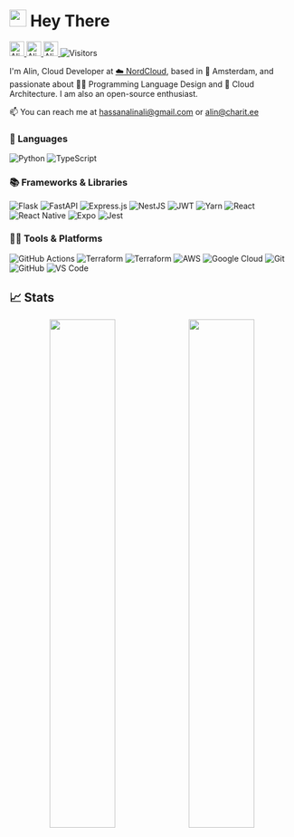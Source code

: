 # <img src="https://raw.githubusercontent.com/iampavangandhi/iampavangandhi/master/gifs/Hi.gif" width="30px"> Hey There

<a href="https://www.linkedin.com/in/hassanalinali/">
  <img alt="Alin Ali Hassan | LinkedIn" width="26px" src="https://camo.githubusercontent.com/c8a9c5b414cd812ad6a97a46c29af67239ddaeae08c41724ff7d945fb4c047e5/68747470733a2f2f6564656e742e6769746875622e696f2f537570657254696e7949636f6e732f696d616765732f7376672f6c696e6b6564696e2e737667" />
</a>
<a href="mailto:hassanalinali@gmail.com">
  <img alt="Alin Ali Hassan | Email" width="26px" src="https://camo.githubusercontent.com/21863a9a063d33b20608be917f5601f309abec90ae5cf5dedea38bb6b55d11ab/68747470733a2f2f6564656e742e6769746875622e696f2f537570657254696e7949636f6e732f696d616765732f7376672f6d61696c2e737667" />
</a>
<a href="https://hassanalinali.com/assets/CV.pdf">
    <img alt="Alin Ali Hassan | Resume" width="26px" src="https://camo.githubusercontent.com/45249cad819498efba2eed709751f8e65100dca2c3420ea7f182003a5cbc3824/68747470733a2f2f6564656e742e6769746875622e696f2f537570657254696e7949636f6e732f696d616765732f7376672f7064662e737667" />
</a>
<a>
    <img alt="Visitors" src="https://visitor-badge.glitch.me/badge?page_id=hassanalinali.hassanalinali&right_color=brightgreen" />
</a>

I'm Alin, Cloud Developer at [:cloud: NordCloud](https://nordcloud.com), based in :round_pushpin: Amsterdam, and passionate about :artist: Programming Language Design and :triangular_ruler: Cloud Architecture. I am also an open-source enthusiast.

📫 You can reach me at hassanalinali@gmail.com or alin@charit.ee

### :rocket: Languages

![Python](https://img.shields.io/badge/python-3670A0?style=for-the-badge&logo=python&logoColor=ffdd54)
![TypeScript](https://img.shields.io/badge/typescript-%23007ACC.svg?style=for-the-badge&logo=typescript&logoColor=white)

### :books: Frameworks & Libraries

![Flask](https://img.shields.io/badge/flask-%23000.svg?style=for-the-badge&logo=flask&logoColor=white)
![FastAPI](https://img.shields.io/badge/FastAPI-005571?style=for-the-badge&logo=fastapi)
![Express.js](https://img.shields.io/badge/express.js-%23404d59.svg?style=for-the-badge&logo=express&logoColor=%2361DAFB)
![NestJS](https://img.shields.io/badge/nestjs-%23E0234E.svg?style=for-the-badge&logo=nestjs&logoColor=white)
![JWT](https://img.shields.io/badge/JWT-black?style=for-the-badge&logo=JSON%20web%20tokens)
![Yarn](https://img.shields.io/badge/yarn-%232C8EBB.svg?style=for-the-badge&logo=yarn&logoColor=white)
![React](https://img.shields.io/badge/react-%2320232a.svg?style=for-the-badge&logo=react&logoColor=%2361DAFB)
![React Native](https://img.shields.io/badge/react_native-%2320232a.svg?style=for-the-badge&logo=react&logoColor=%2361DAFB)
![Expo](https://img.shields.io/badge/expo-1C1E24?style=for-the-badge&logo=expo&logoColor=#D04A37)
![Jest](https://img.shields.io/badge/-jest-%23C21325?style=for-the-badge&logo=jest&logoColor=white)

### :technologist: Tools & Platforms

![GitHub Actions](https://img.shields.io/badge/githubactions-%232671E5.svg?style=for-the-badge&logo=githubactions&logoColor=white)
![Terraform](https://img.shields.io/badge/Terraform-844FBA?style=for-the-badge&logo=terraform&logoColor=white)
![Terraform](https://img.shields.io/badge/terraform-%235835CC.svg?style=for-the-badge&logo=terraform&logoColor=white)
![AWS](https://img.shields.io/badge/AWS-%23FF9900.svg?style=for-the-badge&logo=amazon-aws&logoColor=white)
![Google Cloud](https://img.shields.io/badge/Google_Cloud-4285f4?style=for-the-badge&logo=google-cloud&logoColor=white)
![Git](https://img.shields.io/badge/Git-F05032?style=for-the-badge&logo=git&logoColor=white)
![GitHub](https://img.shields.io/badge/github-%23121011.svg?style=for-the-badge&logo=github&logoColor=white)
![VS Code](https://img.shields.io/badge/Visual_Studio_Code-0078D4?style=for-the-badge&logo=visual%20studio%20code&logoColor=white)

## 📈 Stats

<p align="center">
  <img width="48%" src="https://github-readme-stats.vercel.app/api?username=hassanalinali&show_icons=true" />
  <img width="48%" src="https://github-readme-streak-stats.herokuapp.com/?user=hassanalinali" />
</p>